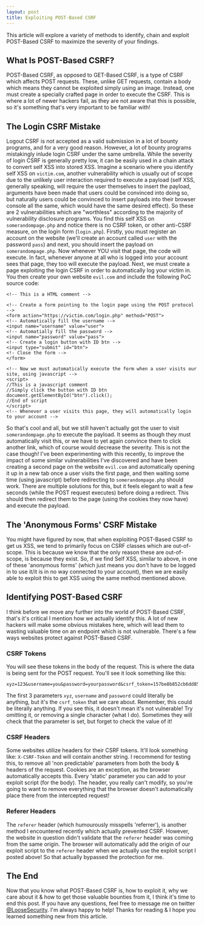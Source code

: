 ```yaml
---
layout: post
title: Exploiting POST-Based CSRF
---
```


This article will explore a variety of methods to identify, chain and exploit POST-Based CSRF to maximize the severity of your findings.

## What Is POST-Based CSRF?

POST-Based CSRF, as opposed to GET-Based CSRF, is a type of CSRF which affects POST requests. These, unlike GET requests, contain a body which means they cannot be exploited simply using an image. Instead, one must create a specially crafted page in order to execute the CSRF. This is where a lot of newer hackers fail, as they are not aware that this is possible, so it's something that's very important to be familiar with!

## The Login CSRF Mistake

Logout CSRF is not accepted as a valid submission in a lot of bounty programs, and for a very good reason. However, a lot of bounty programs mistakingly inlude login CSRF under the same umbrella. While the severity of login CSRF is generally pretty low, it can be easily used in a chain attack to convert self XSS into stored XSS. Imagine a scenario where you identify self XSS on `victim.com`, another vulnerability which is usually out of scope due to the unlikely user interaction required to execute a payload (self XSS, generally speaking, will require the user themselves to insert the payload, arguments have been made that users could be convinced into doing so, but naturally users could be convinced to insert payloads into their browser console all the same, which would have the same desired effect). So these are 2 vulnerabilities which are "worthless" according to the majority of vulnerability disclosure programs. You find this self XSS on `somerandompage.php` and notice there is no CSRF token, or other anti-CSRF measure, on the login form (`login.php`). Firstly, you must register an account on the website (we'll create an account called `user` with the password `pass`) and next, you should insert the payload on `somerandompage.php`. Now whenever YOU visit that page, the code will execute. In fact, whenever anyone at all who is logged into your account sees that page, they too will execute the payload. Next, we must create a page exploiting the login CSRF in order to automatically log your victim in. You then create your own website `evil.com` and include the following PoC source code:

```
<!-- This is a HTML comment -->

<!-- Create a form pointing to the login page using the POST protocol -->
<form action="https://victim.com/login.php" method="POST">
<!-- Automatically fill the username -->
<input name="username" value="user">
<!-- Automatially fill the password -->
<input name="password" value="pass">
<!-- Create a login button with ID btn -->
<input type="submit" id="btn">
<!- Close the form -->
</form>

<!-- Now we must automatically execute the form when a user visits our site, using javascript -->
<script>
//This is a javascript comment
//Simply click the button with ID btn
document.getElementById("btn").click();
//End of script
</script>
<!-- Whenever a user visits this page, they will automatically login to your account -->
```

So that's cool and all, but we still haven't actually got the user to visit `somerandompage.php` to execute the payload. It seems as though they must automatically visit this, or we have to yet again convince them to click another link, which of course would decrease the severity. This is not the case though! I've been experimenting with this recently, to improve the impact of some similar vulnerabilities I've discovered and have been creating a second page on the website `evil.com` and automatically opening it up in a new tab once a user visits the first page, and then waiting some time (using javascript) before redirecting to `somerandompage.php` should work. There are multiple solutions for this, but it feels elegant to wait a few seconds (while the POST request executes) before doing a redirect. This should then redirect them to the page (using the cookies they now have) and execute the payload.

## The 'Anonymous Forms' CSRF Mistake
You might have figured by now, that when exploiting POST-Based CSRF to get us XSS, we tend to primarily focus on CSRF classes which are out-of-scope. This is because we know that the only reason these are out-of-scope, is because they exist. So, if we find Self XSS, similar to above, in one of these 'anonymous forms' (which just means you don't have to be logged in to use it/it is in no way connected to your account), then we are easily able to exploit this to get XSS using the same method mentioned above.

## Identifying POST-Based CSRF
I think before we move any further into the world of POST-Based CSRF, that's it's critical I mention how we actually identify this. A lot of new hackers will make some obvious mistakes here, which will lead them to wasting valuable time on an endpoint which is not vulnerable. There's a few ways websites protect against POST-Based CSRF.

### CSRF Tokens
You will see these tokens in the body of the request. This is where the data is being sent for the POST request. You'll see it look something like this:

```
xyz=123&username=you&password=yourpassword&csrf_token=157be8b852cb6dd8536cb4d662718825
```

The first 3 parameters `xyz`, `username` and `password` could literally be anything, but it's the `csrf_token` that we care about. Remember, this could be literally anything. If you see this, it doesn't mean it's not vulnerable! Try omitting it, or removing a single character (what I do). Sometimes they will check that the parameter is set, but forget to check the value of it!

### CSRF Headers
Some websites utilize headers for their CSRF tokens. It'll look something like: `X-CSRF-Token` and will contain another string. I recommend for testing this, to remove all 'non predictable' parameters from both the body & headers of the request. Cookies are an exception, as the browser automatically accepts this. Every 'static' parameter you can add to your exploit script (for the body). The header, you really can't modify, so you're going to want to remove everything that the browser doesn't automatically place there from the intercepted request!

### Referer Headers
The `referer` header (which humourously misspells 'referrer'), is another method I encountered recently which actually prevented CSRF. However, the website in question didn't validate that the `referer` header was coming from the same origin. The browser will automatically add the origin of our exploit script to the `referer` header when we actually use the exploit script I posted above! So that actually bypassed the protection for me.

## The End
Now that you know what POST-Based CSRF is, how to exploit it, why we care about it & how to get those valuable bounties from it, I think it's time to end this post. If you have any questions, feel free to message me on twitter [@LooseSecurity](https://twitter.com/loosesecurity). I'm always happy to help! Thanks for reading & I hope you learned something new from this article.
